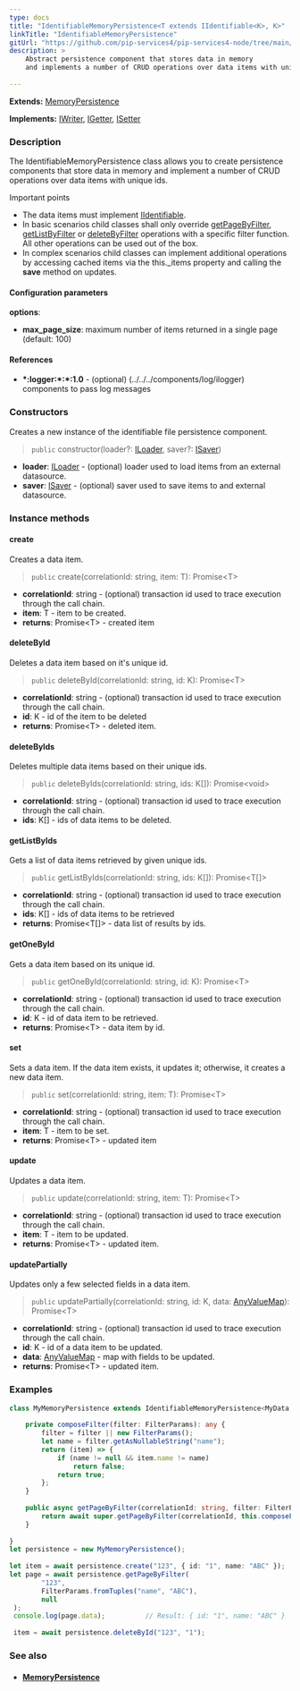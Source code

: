 ```yaml
---
type: docs
title: "IdentifiableMemoryPersistence<T extends IIdentifiable<K>, K>"
linkTitle: "IdentifiableMemoryPersistence"
gitUrl: "https://github.com/pip-services4/pip-services4-node/tree/main/pip-services4-persistence-node"
description: >
    Abstract persistence component that stores data in memory
    and implements a number of CRUD operations over data items with unique ids.
    
---
```


**Extends:** [MemoryPersistence<T>](../memory_persistence)
   
**Implements:** [IWriter](../../core/iwriter), [IGetter](../../core/igetter), [ISetter](../../core/isetter)

### Description

The IdentifiableMemoryPersistence class allows you to create persistence components that store data in memory and implement a number of CRUD operations over data items with unique ids.

Important points

- The data items must implement [IIdentifiable](../../../commons/data/iidentifiable).
- In basic scenarios child classes shall only override [getPageByFilter](../memory_persistence/#getpagebyfilter), [getListByFilter](../memory_persistence/#getlistbyfilter) or [deleteByFilter](../memory_persistence/#deletebyfilter) operations with a specific filter function. All other operations can be used out of the box. 
- In complex scenarios child classes can implement additional operations by accessing cached items via the this._items property and calling the **save** method on updates.

#### Configuration parameters

**options**:
- **max_page_size**: maximum number of items returned in a single page (default: 100)

#### References
- **\*:logger:\*:\*:1.0** - (optional) (../../../components/log/ilogger) components to pass log messages

### Constructors
Creates a new instance of the identifiable file persistence component.

> `public` constructor(loader?: [ILoader<T>](../../core/iloader), saver?: [ISaver<T>](../../core/isaver))

- **loader**: [ILoader<T>](../../core/iloader) - (optional) loader used to load items from an external datasource.
- **saver**: [ISaver<T>](../../core/isaver) - (optional) saver used to save items to  and external datasource.


### Instance methods

#### create
Creates a data item.

> `public` create(correlationId: string, item: T): Promise\<T\>

- **correlationId**: string - (optional) transaction id used to trace execution through the call chain.
- **item**: T - item to be created.
- **returns**: Promise\<T\> - created item


#### deleteById
Deletes a data item based on it's unique id.

> `public` deleteById(correlationId: string, id: K): Promise\<T\>

- **correlationId**: string - (optional) transaction id used to trace execution through the call chain.
- **id**: K -  id of the item to be deleted
- **returns**: Promise\<T\> - deleted item.


#### deleteByIds
Deletes multiple data items based on their unique ids.

> `public` deleteByIds(correlationId: string, ids: K[]): Promise\<void\>

- **correlationId**: string - (optional) transaction id used to trace execution through the call chain.
- **ids**: K[] -  ids of data items to be deleted.


#### getListByIds
Gets a list of data items retrieved by given unique ids.

> `public` getListByIds(correlationId: string, ids: K[]): Promise\<T[]\>

- **correlationId**: string - (optional) transaction id used to trace execution through the call chain.
- **ids**: K[] -  ids of data items to be retrieved
- **returns**: Promise\<T[]\> - data list of results by ids.


#### getOneById
Gets a data item based on its unique id.

> `public` getOneById(correlationId: string, id: K): Promise\<T\>

- **correlationId**: string - (optional) transaction id used to trace execution through the call chain.
- **id**: K - id of data item to be retrieved.
- **returns**: Promise\<T\> - data item by id.


#### set
Sets a data item. If the data item exists, it updates it; otherwise, it creates a new data item.

> `public` set(correlationId: string, item: T): Promise\<T\>

- **correlationId**: string - (optional) transaction id used to trace execution through the call chain.
- **item**: T - item to be set.
- **returns**: Promise\<T\> - updated item


#### update
Updates a data item.

> `public` update(correlationId: string, item: T): Promise\<T\>

- **correlationId**: string - (optional) transaction id used to trace execution through the call chain.
- **item**: T - item to be updated.
- **returns**: Promise\<T\> - updated item.


#### updatePartially
Updates only a few selected fields in a data item.

> `public` updatePartially(correlationId: string, id: K, data: [AnyValueMap](../../../commons/data/any_value_map)): Promise\<T\>

- **correlationId**: string - (optional) transaction id used to trace execution through the call chain.
- **id**: K - id of a data item to be updated.
- **data**: [AnyValueMap](../../../commons/data/any_value_map) - map with fields to be updated.
- **returns**: Promise\<T\> - updated item.

### Examples

```typescript
class MyMemoryPersistence extends IdentifiableMemoryPersistence<MyData, string> {
  
    private composeFilter(filter: FilterParams): any {
        filter = filter || new FilterParams();
        let name = filter.getAsNullableString("name");
        return (item) => {
            if (name != null && item.name != name)
                return false;
            return true;
        };
    }
  
    public async getPageByFilter(correlationId: string, filter: FilterParams, paging: PagingParams): DataPage<MyData> {
        return await super.getPageByFilter(correlationId, this.composeFilter(filter), paging, null, null);
    }
  
}
let persistence = new MyMemoryPersistence();
     
let item = await persistence.create("123", { id: "1", name: "ABC" });
let page = await persistence.getPageByFilter(
        "123",
        FilterParams.fromTuples("name", "ABC"),
        null
 );
 console.log(page.data);          // Result: { id: "1", name: "ABC" }
     
 item = await persistence.deleteById("123", "1");

```

### See also
- #### [MemoryPersistence](../memory_persistence)
